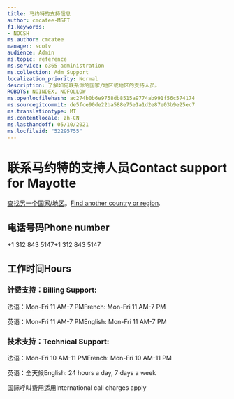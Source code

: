 ```yaml
---
title: 马约特的支持信息
author: cmcatee-MSFT
f1.keywords:
- NOCSH
ms.author: cmcatee
manager: scotv
audience: Admin
ms.topic: reference
ms.service: o365-administration
ms.collection: Adm_Support
localization_priority: Normal
description: 了解如何联系你的国家/地区或地区的支持人员。
ROBOTS: NOINDEX, NOFOLLOW
ms.openlocfilehash: ac274b0b6e9758db8515a9774ab991f56c574174
ms.sourcegitcommit: de5fce90de22ba588e75e1a1d2e87e03b9e25ec7
ms.translationtype: MT
ms.contentlocale: zh-CN
ms.lasthandoff: 05/10/2021
ms.locfileid: "52295755"
---
```

# <a name="contact-support-for-mayotte"></a><span data-ttu-id="3548f-103">联系马约特的支持人员</span><span class="sxs-lookup"><span data-stu-id="3548f-103">Contact support for Mayotte</span></span>

<span data-ttu-id="3548f-104">[查找另一个国家/地区](../../business-video/get-help-support.md)。</span><span class="sxs-lookup"><span data-stu-id="3548f-104">[Find another country or region](../../business-video/get-help-support.md).</span></span>

## <a name="phone-number"></a><span data-ttu-id="3548f-105">电话号码</span><span class="sxs-lookup"><span data-stu-id="3548f-105">Phone number</span></span>
<span data-ttu-id="3548f-106">+1 312 843 5147</span><span class="sxs-lookup"><span data-stu-id="3548f-106">+1 312 843 5147</span></span>

## <a name="hours"></a><span data-ttu-id="3548f-107">工作时间</span><span class="sxs-lookup"><span data-stu-id="3548f-107">Hours</span></span>
### <a name="billing-support"></a><span data-ttu-id="3548f-108">计费支持：</span><span class="sxs-lookup"><span data-stu-id="3548f-108">Billing Support:</span></span>

<span data-ttu-id="3548f-109">法语：Mon-Fri 11 AM-7 PM</span><span class="sxs-lookup"><span data-stu-id="3548f-109">French: Mon-Fri 11 AM-7 PM</span></span>

<span data-ttu-id="3548f-110">英语：Mon-Fri 11 AM-7 PM</span><span class="sxs-lookup"><span data-stu-id="3548f-110">English: Mon-Fri 11 AM-7 PM</span></span>

### <a name="technical-support"></a><span data-ttu-id="3548f-111">技术支持：</span><span class="sxs-lookup"><span data-stu-id="3548f-111">Technical Support:</span></span>

<span data-ttu-id="3548f-112">法语：Mon-Fri 10 AM-11 PM</span><span class="sxs-lookup"><span data-stu-id="3548f-112">French: Mon-Fri 10 AM-11 PM</span></span>

<span data-ttu-id="3548f-113">英语：全天候</span><span class="sxs-lookup"><span data-stu-id="3548f-113">English: 24 hours a day, 7 days a week</span></span>

<span data-ttu-id="3548f-114">国际呼叫费用适用</span><span class="sxs-lookup"><span data-stu-id="3548f-114">International call charges apply</span></span>
